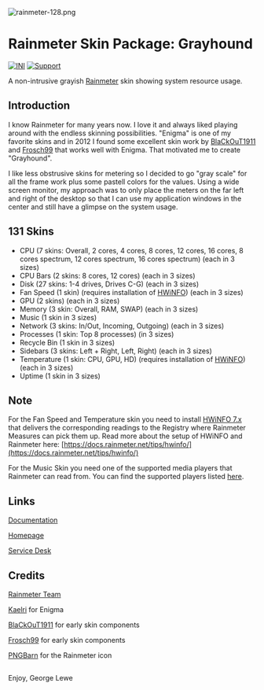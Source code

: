 ![rainmeter-128.png](https://github.com/glewe/rm-grayhound/blob/master/src/%40Resources/Images/rainmeter-128.png)

# Rainmeter Skin Package: Grayhound

[![INI](https://img.shields.io/badge/Language-INI-informational.svg)](https://en.wikipedia.org/wiki/INI_file)
[![Support](https://img.shields.io/badge/Supported-yes-009900.svg)](https://georgelewe.atlassian.net/servicedesk/customer/portal/5)

A non-intrusive grayish [Rainmeter](https://www.rainmeter.net/) skin showing system resource usage.

## Introduction

I know Rainmeter for many years now. I love it and always liked playing around with the endless skinning possibilities. "Enigma" is one of my favorite skins and in 2012 I found some excellent skin work by [BlaCkOuT1911](http://blackout1911.deviantart.com/) and [Frosch99](http://frosch99.deviantart.com/) that works well with Enigma. That motivated me to create "Grayhound".

I like less obstrusive skins for metering so I decided to go "gray scale" for all the frame work plus some pastell colors for the values. Using a wide screen monitor, my approach was to only place the meters on the far left and right of the desktop so that I can use my application windows in the center and still have a glimpse on the system usage.

## 131 Skins

-   CPU (7 skins: Overall, 2 cores, 4 cores, 8 cores, 12 cores, 16 cores, 8 cores spectrum, 12 cores spectrum, 16 cores spectrum) (each in 3 sizes)
-   CPU Bars (2 skins: 8 cores, 12 cores) (each in 3 sizes)
-   Disk (27 skins: 1-4 drives, Drives C-G) (each in 3 sizes)
-   Fan Speed (1 skin) (requires installation of [HWiNFO](https://www.hwinfo.com/)) (each in 3 sizes)
-   GPU (2 skins) (each in 3 sizes)
-   Memory (3 skin: Overall, RAM, SWAP) (each in 3 sizes)
-   Music (1 skin in 3 sizes)
-   Network (3 skins: In/Out, Incoming, Outgoing) (each in 3 sizes)
-   Processes (1 skin: Top 8 processes) (in 3 sizes)
-   Recycle Bin (1 skin in 3 sizes)
-   Sidebars (3 skins: Left + Right, Left, Right) (each in 3 sizes)
-   Temperature (1 skin: CPU, GPU, HD) (requires installation of [HWiNFO](https://www.hwinfo.com/)) (each in 3 sizes)
-   Uptime (1 skin in 3 sizes)

## Note

For the Fan Speed and Temperature skin you need to install [HWiNFO 7.x](https://www.hwinfo.com/) that delivers the corresponding readings to the Registry where Rainmeter Measures can pick them up.
Read more about the setup of HWiNFO and Rainmeter here: [https://docs.rainmeter.net/tips/hwinfo/](https://docs.rainmeter.net/tips/hwinfo/)

For the Music Skin you need one of the supported media players that Rainmeter can read from. You can find the supported players listed [here](https://docs.rainmeter.net/manual/measures/nowplaying/).

## Links

[Documentation](https://lewe.gitbook.io/rainmeter-skin-grayhound/)

[Homepage](https://www.lewe.com/)

[Service Desk](https://georgelewe.atlassian.net/servicedesk/customer/portal/5)

## Credits

[Rainmeter Team](https://www.rainmeter.net/)

[Kaelri](https://www.deviantart.com/kaelri) for Enigma

[BlaCkOuT1911](http://blackout1911.deviantart.com/) for early skin components

[Frosch99](http://frosch99.deviantart.com/) for early skin components

[PNGBarn](https://www.pngbarn.com/png-image-phdsw) for the Rainmeter icon

##

Enjoy,
George Lewe
